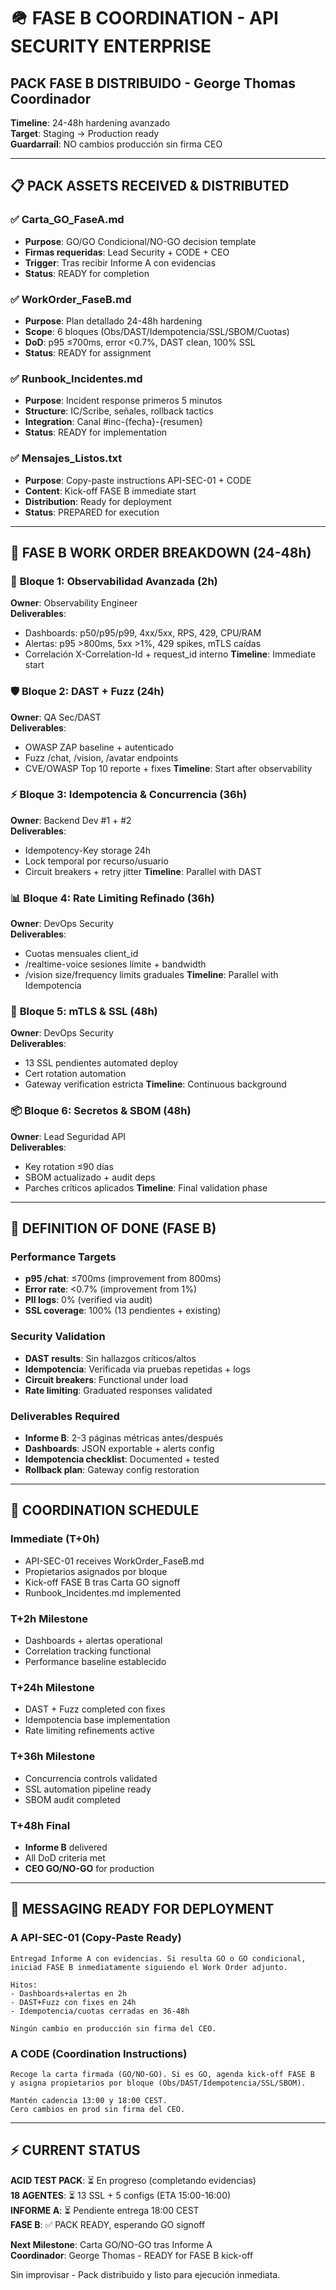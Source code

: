 # 🪖 FASE B COORDINATION - API SECURITY ENTERPRISE

## PACK FASE B DISTRIBUIDO - George Thomas Coordinador

**Timeline**: 24-48h hardening avanzado  
**Target**: Staging → Production ready  
**Guardarraíl**: NO cambios producción sin firma CEO

---

## 📋 PACK ASSETS RECEIVED & DISTRIBUTED

### ✅ Carta_GO_FaseA.md
- **Purpose**: GO/GO Condicional/NO-GO decision template
- **Firmas requeridas**: Lead Security + CODE + CEO
- **Trigger**: Tras recibir Informe A con evidencias
- **Status**: READY for completion

### ✅ WorkOrder_FaseB.md  
- **Purpose**: Plan detallado 24-48h hardening
- **Scope**: 6 bloques (Obs/DAST/Idempotencia/SSL/SBOM/Cuotas)
- **DoD**: p95 ≤700ms, error <0.7%, DAST clean, 100% SSL
- **Status**: READY for assignment

### ✅ Runbook_Incidentes.md
- **Purpose**: Incident response primeros 5 minutos
- **Structure**: IC/Scribe, señales, rollback tactics
- **Integration**: Canal #inc-{fecha}-{resumen}
- **Status**: READY for implementation

### ✅ Mensajes_Listos.txt
- **Purpose**: Copy-paste instructions API-SEC-01 + CODE
- **Content**: Kick-off FASE B immediate start
- **Distribution**: Ready for deployment
- **Status**: PREPARED for execution

---

## 🎯 FASE B WORK ORDER BREAKDOWN (24-48h)

### 🔧 **Bloque 1: Observabilidad Avanzada** (2h)
**Owner**: Observability Engineer  
**Deliverables**:
- Dashboards: p50/p95/p99, 4xx/5xx, RPS, 429, CPU/RAM
- Alertas: p95 >800ms, 5xx >1%, 429 spikes, mTLS caídas
- Correlación X-Correlation-Id + request_id interno
**Timeline**: Immediate start

### 🛡️ **Bloque 2: DAST + Fuzz** (24h)
**Owner**: QA Sec/DAST  
**Deliverables**:
- OWASP ZAP baseline + autenticado
- Fuzz /chat, /vision, /avatar endpoints
- CVE/OWASP Top 10 reporte + fixes
**Timeline**: Start after observability

### ⚡ **Bloque 3: Idempotencia & Concurrencia** (36h)
**Owner**: Backend Dev #1 + #2  
**Deliverables**:
- Idempotency-Key storage 24h
- Lock temporal por recurso/usuario
- Circuit breakers + retry jitter
**Timeline**: Parallel with DAST

### 📊 **Bloque 4: Rate Limiting Refinado** (36h)
**Owner**: DevOps Security  
**Deliverables**:
- Cuotas mensuales client_id
- /realtime-voice sesiones límite + bandwidth
- /vision size/frequency limits graduales
**Timeline**: Parallel with Idempotencia

### 🔐 **Bloque 5: mTLS & SSL** (48h)
**Owner**: DevOps Security  
**Deliverables**:
- 13 SSL pendientes automated deploy
- Cert rotation automation
- Gateway verification estricta
**Timeline**: Continuous background

### 📦 **Bloque 6: Secretos & SBOM** (48h)
**Owner**: Lead Seguridad API  
**Deliverables**:
- Key rotation ≤90 días
- SBOM actualizado + audit deps
- Parches críticos aplicados
**Timeline**: Final validation phase

---

## 🚨 DEFINITION OF DONE (FASE B)

### Performance Targets
- **p95 /chat**: ≤700ms (improvement from 800ms)
- **Error rate**: <0.7% (improvement from 1%)
- **PII logs**: 0% (verified via audit)
- **SSL coverage**: 100% (13 pendientes + existing)

### Security Validation
- **DAST results**: Sin hallazgos críticos/altos
- **Idempotencia**: Verificada via pruebas repetidas + logs
- **Circuit breakers**: Functional under load
- **Rate limiting**: Graduated responses validated

### Deliverables Required
- **Informe B**: 2-3 páginas métricas antes/después
- **Dashboards**: JSON exportable + alerts config
- **Idempotencia checklist**: Documented + tested
- **Rollback plan**: Gateway config restoration

---

## 📅 COORDINATION SCHEDULE

### Immediate (T+0h)
- API-SEC-01 receives WorkOrder_FaseB.md
- Propietarios asignados por bloque
- Kick-off FASE B tras Carta GO signoff
- Runbook_Incidentes.md implemented

### T+2h Milestone
- Dashboards + alertas operational
- Correlation tracking functional
- Performance baseline establecido

### T+24h Milestone  
- DAST + Fuzz completed con fixes
- Idempotencia base implementation
- Rate limiting refinements active

### T+36h Milestone
- Concurrencia controls validated
- SSL automation pipeline ready
- SBOM audit completed

### T+48h Final
- **Informe B** delivered
- All DoD criteria met
- **CEO GO/NO-GO** for production

---

## 🔄 MESSAGING READY FOR DEPLOYMENT

### A API-SEC-01 (Copy-Paste Ready)
```
Entregad Informe A con evidencias. Si resulta GO o GO condicional, 
iniciad FASE B inmediatamente siguiendo el Work Order adjunto. 

Hitos:
- Dashboards+alertas en 2h
- DAST+Fuzz con fixes en 24h  
- Idempotencia/cuotas cerradas en 36-48h

Ningún cambio en producción sin firma del CEO.
```

### A CODE (Coordination Instructions)
```
Recoge la carta firmada (GO/NO-GO). Si es GO, agenda kick-off FASE B 
y asigna propietarios por bloque (Obs/DAST/Idempotencia/SSL/SBOM). 

Mantén cadencia 13:00 y 18:00 CEST. 
Cero cambios en prod sin firma del CEO.
```

---

## ⚡ CURRENT STATUS

**ACID TEST PACK**: ⏳ En progreso (completando evidencias)  
**18 AGENTES**: ⏳ 13 SSL + 5 configs (ETA 15:00-16:00)  
**INFORME A**: ⏳ Pendiente entrega 18:00 CEST  
**FASE B**: ✅ PACK READY, esperando GO signoff  

**Next Milestone**: Carta GO/NO-GO tras Informe A  
**Coordinador**: George Thomas - READY for FASE B kick-off  

Sin improvisar - Pack distribuido y listo para ejecución inmediata.